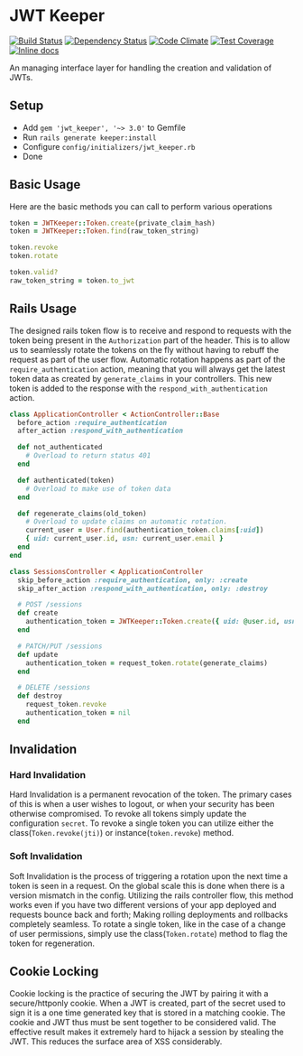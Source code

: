 # JWT Keeper
[![Build Status](https://img.shields.io/travis/sirwolfgang/jwt_keeper/master.svg)](https://travis-ci.org/sirwolfgang/jwt_keeper)
[![Dependency Status](https://img.shields.io/gemnasium/sirwolfgang/jwt_keeper.svg)](https://gemnasium.com/sirwolfgang/jwt_keeper)
[![Code Climate](https://img.shields.io/codeclimate/github/sirwolfgang/jwt_keeper.svg)](https://codeclimate.com/github/sirwolfgang/jwt_keeper)
[![Test Coverage](https://img.shields.io/codeclimate/coverage/github/sirwolfgang/jwt_keeper.svg)](https://codeclimate.com/github/sirwolfgang/jwt_keeper/coverage)
[![Inline docs](http://inch-ci.org/github/sirwolfgang/jwt_keeper.svg?style=shields)](http://inch-ci.org/github/sirwolfgang/jwt_keeper)

An managing interface layer for handling the creation and validation of JWTs.

## Setup
 - Add `gem 'jwt_keeper', '~> 3.0'` to Gemfile
 - Run `rails generate keeper:install`
 - Configure `config/initializers/jwt_keeper.rb`
 - Done

## Basic Usage
Here are the basic methods you can call to perform various operations

```ruby
token = JWTKeeper::Token.create(private_claim_hash)
token = JWTKeeper::Token.find(raw_token_string)

token.revoke
token.rotate

token.valid?
raw_token_string = token.to_jwt
```

## Rails Usage
The designed rails token flow is to receive and respond to requests with the token being present in the `Authorization` part of the header. This is to allow us to seamlessly rotate the tokens on the fly without having to rebuff the request as part of the user flow. Automatic rotation happens as part of the `require_authentication` action, meaning that you will always get the latest token data as
created by `generate_claims` in your controllers. This new token is added to the response with the `respond_with_authentication` action.

```ruby
class ApplicationController < ActionController::Base
  before_action :require_authentication
  after_action :respond_with_authentication

  def not_authenticated
    # Overload to return status 401
  end

  def authenticated(token)
    # Overload to make use of token data
  end

  def regenerate_claims(old_token)
    # Overload to update claims on automatic rotation.
    current_user = User.find(authentication_token.claims[:uid])
    { uid: current_user.id, usn: current_user.email }
  end
end
```

```ruby
class SessionsController < ApplicationController
  skip_before_action :require_authentication, only: :create
  skip_after_action :respond_with_authentication, only: :destroy

  # POST /sessions
  def create
    authentication_token = JWTKeeper::Token.create({ uid: @user.id, usn: @user.email })
  end

  # PATCH/PUT /sessions
  def update
    authentication_token = request_token.rotate(generate_claims)
  end

  # DELETE /sessions
  def destroy
    request_token.revoke
    authentication_token = nil
  end
```

## Invalidation
### Hard Invalidation
Hard Invalidation is a permanent revocation of the token. The primary cases of this is when a user wishes to logout, or when your security has been otherwise compromised. To revoke all tokens simply update the configuration `secret`. To revoke a single token you can utilize either the class(`Token.revoke(jti)`) or instance(`token.revoke`) method.

### Soft Invalidation
Soft Invalidation is the process of triggering a rotation upon the next time a token is seen in a request. On the global scale this is done when there is a version mismatch in the config. Utilizing the rails controller flow, this method works even if you have two different versions of your app deployed and requests bounce back and forth; Making rolling deployments and rollbacks completely seamless. To rotate a single token, like in the case of a change of user permissions, simply use the class(`Token.rotate`) method to flag the token for regeneration.

## Cookie Locking
Cookie locking is the practice of securing the JWT by pairing it with a secure/httponly cookie. When a JWT is created, part of the secret used to sign it is a one time generated key that is stored in a matching cookie. The cookie and JWT thus must be sent together to be considered valid. The effective result makes it extremely hard to hijack a session by stealing the JWT. This reduces the surface area of XSS considerably.
